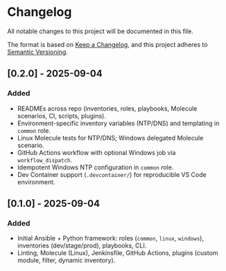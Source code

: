 # Changelog
All notable changes to this project will be documented in this file.

The format is based on [Keep a Changelog](https://keepachangelog.com/en/1.0.0/),
and this project adheres to [Semantic Versioning](https://semver.org/spec/v2.0.0.html).

## [0.2.0] - 2025-09-04
### Added
- READMEs across repo (inventories, roles, playbooks, Molecule scenarios, CI, scripts, plugins).
- Environment-specific inventory variables (NTP/DNS) and templating in `common` role.
- Linux Molecule tests for NTP/DNS; Windows delegated Molecule scenario.
- GitHub Actions workflow with optional Windows job via `workflow_dispatch`.
- Idempotent Windows NTP configuration in `common` role.
- Dev Container support (`.devcontainer/`) for reproducible VS Code environment.

## [0.1.0] - 2025-09-04
### Added
- Initial Ansible + Python framework: roles (`common`, `linux`, `windows`), inventories (dev/stage/prod), playbooks, CLI.
- Linting, Molecule (Linux), Jenkinsfile, GitHub Actions, plugins (custom module, filter, dynamic inventory).
